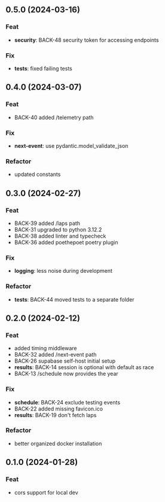 ## 0.5.0 (2024-03-16)

### Feat

- **security**: BACK-48 security token for accessing endpoints

### Fix

- **tests**: fixed failing tests

## 0.4.0 (2024-03-07)

### Feat

- BACK-40 added /telemetry path

### Fix

- **next-event**: use pydantic.model_validate_json

### Refactor

- updated constants

## 0.3.0 (2024-02-27)

### Feat

- BACK-39 added /laps path
- BACK-31 upgraded to python 3.12.2
- BACK-38 added linter and typecheck
- BACK-36 added poethepoet poetry plugin

### Fix

- **logging**: less noise during development

### Refactor

- **tests**: BACK-44 moved tests to a separate folder

## 0.2.0 (2024-02-12)

### Feat

- added timing middleware
- BACK-32 added /next-event path
- BACK-26 supabase self-host initial setup
- **results**: BACK-14 session is optional with default as race
- BACK-13 /schedule now provides the year

### Fix

- **schedule**: BACK-24 exclude testing events
- BACK-22 added missing favicon.ico
- **results**: BACK-19 don't fetch laps

### Refactor

- better organized docker installation

## 0.1.0 (2024-01-28)

### Feat

- cors support for local dev
